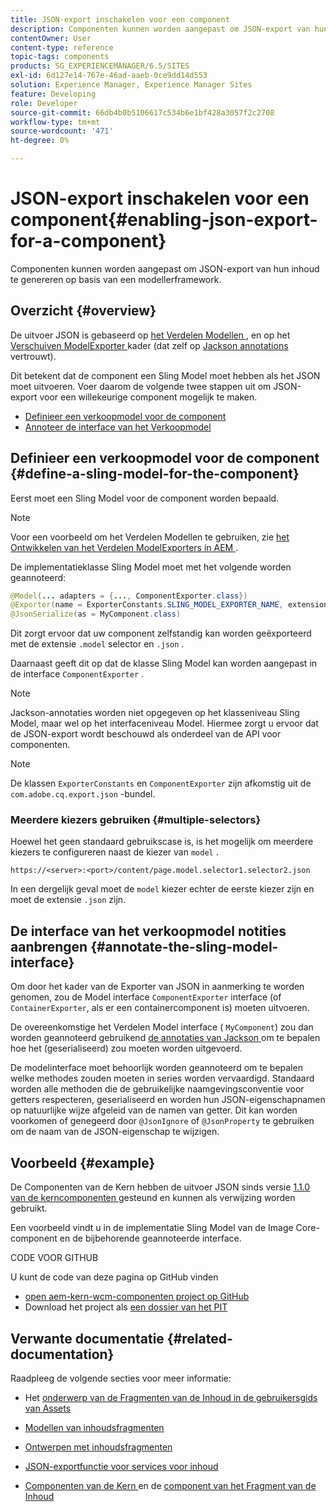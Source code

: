 ```yaml
---
title: JSON-export inschakelen voor een component
description: Componenten kunnen worden aangepast om JSON-export van hun inhoud te genereren op basis van een modellerframework.
contentOwner: User
content-type: reference
topic-tags: components
products: SG_EXPERIENCEMANAGER/6.5/SITES
exl-id: 6d127e14-767e-46ad-aaeb-0ce9dd14d553
solution: Experience Manager, Experience Manager Sites
feature: Developing
role: Developer
source-git-commit: 66db4b0b5106617c534b6e1bf428a3057f2c2708
workflow-type: tm+mt
source-wordcount: '471'
ht-degree: 0%

---
```


# JSON-export inschakelen voor een component{#enabling-json-export-for-a-component}

Componenten kunnen worden aangepast om JSON-export van hun inhoud te genereren op basis van een modellerframework.

## Overzicht {#overview}

De uitvoer JSON is gebaseerd op [ het Verdelen Modellen ](https://sling.apache.org/documentation/bundles/models.html), en op het [ Verschuiven ModelExporter ](https://sling.apache.org/documentation/bundles/models.html#exporter-framework-since-130) kader (dat zelf op [ Jackson annotations ](https://github.com/FasterXML/jackson-annotations/wiki/Jackson-Annotations) vertrouwt).

Dit betekent dat de component een Sling Model moet hebben als het JSON moet uitvoeren. Voer daarom de volgende twee stappen uit om JSON-export voor een willekeurige component mogelijk te maken.

* [Definieer een verkoopmodel voor de component](/help/sites-developing/json-exporter-components.md#define-a-sling-model-for-the-component)
* [Annoteer de interface van het Verkoopmodel](#annotate-the-sling-model-interface)

## Definieer een verkoopmodel voor de component {#define-a-sling-model-for-the-component}

Eerst moet een Sling Model voor de component worden bepaald.

>[!NOTE]
>
>Voor een voorbeeld om het Verdelen Modellen te gebruiken, zie [ het Ontwikkelen van het Verdelen ModelExporters in AEM ](https://experienceleague.adobe.com/docs/experience-manager-learn/foundation/development/develop-sling-model-exporter.html?lang=nl-NL).

De implementatieklasse Sling Model moet met het volgende worden geannoteerd:

```java
@Model(... adapters = {..., ComponentExporter.class})
@Exporter(name = ExporterConstants.SLING_MODEL_EXPORTER_NAME, extensions = ExporterConstants.SLING_MODEL_EXTENSION)
@JsonSerialize(as = MyComponent.class)
```

Dit zorgt ervoor dat uw component zelfstandig kan worden geëxporteerd met de extensie `.model` selector en `.json` .

Daarnaast geeft dit op dat de klasse Sling Model kan worden aangepast in de interface `ComponentExporter` .

>[!NOTE]
>
>Jackson-annotaties worden niet opgegeven op het klasseniveau Sling Model, maar wel op het interfaceniveau Model. Hiermee zorgt u ervoor dat de JSON-export wordt beschouwd als onderdeel van de API voor componenten.

>[!NOTE]
>
>De klassen `ExporterConstants` en `ComponentExporter` zijn afkomstig uit de `com.adobe.cq.export.json` -bundel.

### Meerdere kiezers gebruiken {#multiple-selectors}

Hoewel het geen standaard gebruikscase is, is het mogelijk om meerdere kiezers te configureren naast de kiezer van `model` .

```
https://<server>:<port>/content/page.model.selector1.selector2.json
```

In een dergelijk geval moet de `model` kiezer echter de eerste kiezer zijn en moet de extensie `.json` zijn.

## De interface van het verkoopmodel notities aanbrengen {#annotate-the-sling-model-interface}

Om door het kader van de Exporter van JSON in aanmerking te worden genomen, zou de Model interface `ComponentExporter` interface (of `ContainerExporter`, als er een containercomponent is) moeten uitvoeren.

De overeenkomstige het Verdelen Model interface ( `MyComponent`) zou dan worden geannoteerd gebruikend [ de annotaties van Jackson ](https://github.com/FasterXML/jackson-annotations/wiki/Jackson-Annotations) om te bepalen hoe het (geserialiseerd) zou moeten worden uitgevoerd.

De modelinterface moet behoorlijk worden geannoteerd om te bepalen welke methodes zouden moeten in series worden vervaardigd. Standaard worden alle methoden die de gebruikelijke naamgevingsconventie voor getters respecteren, geserialiseerd en worden hun JSON-eigenschapnamen op natuurlijke wijze afgeleid van de namen van getter. Dit kan worden voorkomen of genegeerd door `@JsonIgnore` of `@JsonProperty` te gebruiken om de naam van de JSON-eigenschap te wijzigen.

## Voorbeeld {#example}

De Componenten van de Kern hebben de uitvoer JSON sinds versie [ 1.1.0 van de kerncomponenten ](https://experienceleague.adobe.com/docs/experience-manager-core-components/using/introduction.html?lang=nl-NL) gesteund en kunnen als verwijzing worden gebruikt.

Een voorbeeld vindt u in de implementatie Sling Model van de Image Core-component en de bijbehorende geannoteerde interface.

CODE VOOR GITHUB

U kunt de code van deze pagina op GitHub vinden

* [ open aem-kern-wcm-componenten project op GitHub ](https://github.com/Adobe-Marketing-Cloud/aem-core-wcm-components)
* Download het project als [ een dossier van het PIT ](https://github.com/Adobe-Marketing-Cloud/aem-core-wcm-components/archive/master.zip)

## Verwante documentatie {#related-documentation}

Raadpleeg de volgende secties voor meer informatie:

* Het [ onderwerp van de Fragmenten van de Inhoud in de gebruikersgids van Assets ](https://helpx.adobe.com/nl/experience-manager/6-4/assets/user-guide.html?topic=/experience-manager/6-4/assets/morehelp/content-fragments.ug.js)

* [Modellen van inhoudsfragmenten](/help/assets/content-fragments/content-fragments-models.md)
* [Ontwerpen met inhoudsfragmenten](/help/sites-authoring/content-fragments.md)
* [JSON-exportfunctie voor services voor inhoud](/help/sites-developing/json-exporter.md)
* [ Componenten van de Kern ](https://experienceleague.adobe.com/docs/experience-manager-core-components/using/introduction.html?lang=nl-NL) en de [ component van het Fragment van de Inhoud ](https://helpx.adobe.com/nl/experience-manager/core-components/using/content-fragment-component.html)
